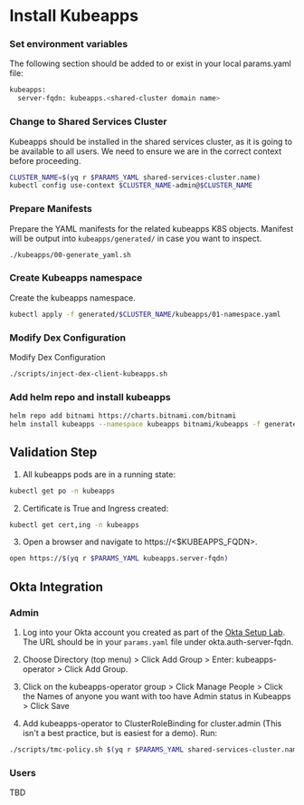 # Install Kubeapps

### Set environment variables
The following section should be added to or exist in your local params.yaml file:

```bash
kubeapps:
  server-fqdn: kubeapps.<shared-cluster domain name>
```

### Change to Shared Services Cluster
Kubeapps should be installed in the shared services cluster, as it is going to be available to all users.  We need to ensure we are in the correct context before proceeding.

```bash
CLUSTER_NAME=$(yq r $PARAMS_YAML shared-services-cluster.name)
kubectl config use-context $CLUSTER_NAME-admin@$CLUSTER_NAME
```

### Prepare Manifests
Prepare the YAML manifests for the related kubeapps K8S objects.  Manifest will be output into `kubeapps/generated/` in case you want to inspect.
```bash
./kubeapps/00-generate_yaml.sh
```

### Create Kubeapps namespace
Create the kubeapps namespace.
```bash
kubectl apply -f generated/$CLUSTER_NAME/kubeapps/01-namespace.yaml
```

### Modify Dex Configuration
Modify Dex Configuration
```bash
./scripts/inject-dex-client-kubeapps.sh
```

### Add helm repo and install kubeapps
```bash
helm repo add bitnami https://charts.bitnami.com/bitnami
helm install kubeapps --namespace kubeapps bitnami/kubeapps -f generated/$CLUSTER_NAME/kubeapps/kubeapps-values.yaml
```

## Validation Step
1. All kubeapps pods are in a running state:
```bash
kubectl get po -n kubeapps
```
2. Certificate is True and Ingress created:
```bash
kubectl get cert,ing -n kubeapps
```
3. Open a browser and navigate to https://<$KUBEAPPS_FQDN>.  
```bash
open https://$(yq r $PARAMS_YAML kubeapps.server-fqdn)
```

## Okta Integration

### Admin 

1. Log into your Okta account you created as part of the [Okta Setup Lab](../mgmt-cluster/04_okta_mgmt.md).  The URL should be in your `params.yaml` file under okta.auth-server-fqdn.

2. Choose Directory (top menu) > Click Add Group > Enter: kubeapps-operator > Click Add Group.

3. Click on the kubeapps-operator group > Click Manage People > Click the Names of anyone you want with too have Admin status in Kubeapps > Click Save

4. Add kubeapps-operator to ClusterRoleBinding for cluster.admin (This isn't a best practice, but is easiest for a demo).
   Run:
```bash
./scripts/tmc-policy.sh $(yq r $PARAMS_YAML shared-services-cluster.name) cluster.admin kubeapps-operator
```

### Users

TBD